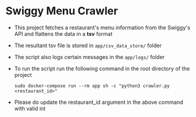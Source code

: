 # Swiggy Menu Crawler

- This project fetches a restaurant's menu information from the Swiggy's API and flattens the data in a **tsv** format
- The resultant tsv file is stored in ```app/csv_data_store/``` folder
- The script also logs certain messages in the ```app/logs/``` folder
- To run the script run the following command in the root directory of the project

    ```sudo docker-compose run --rm app sh -c "python3 crawler.py <restaurant_id>"```
- Please do update the restaurant_id argument in the above command with valid int